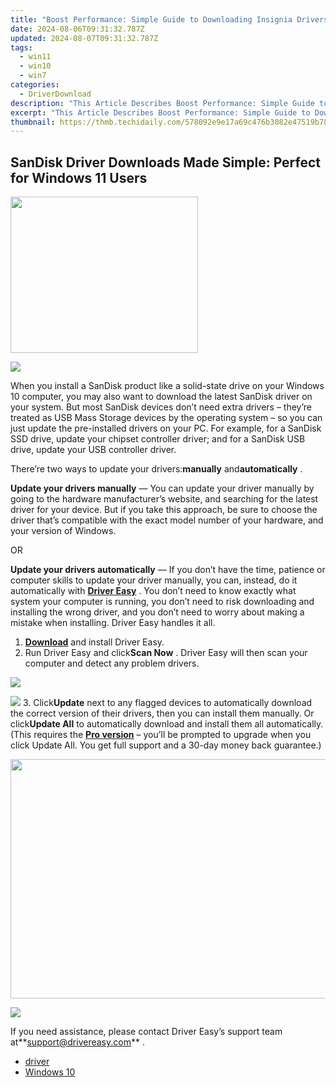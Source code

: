 ```yaml
---
title: "Boost Performance: Simple Guide to Downloading Insignia Drivers on Windows"
date: 2024-08-06T09:31:32.787Z
updated: 2024-08-07T09:31:32.787Z
tags:
  - win11
  - win10
  - win7
categories:
  - DriverDownload
description: "This Article Describes Boost Performance: Simple Guide to Downloading Insignia Drivers on Windows"
excerpt: "This Article Describes Boost Performance: Simple Guide to Downloading Insignia Drivers on Windows"
thumbnail: https://thmb.techidaily.com/578092e9e17a69c476b3082e47519b7819155a500c43a741b28a10c98f28c4a5.jpg
---
```


## SanDisk Driver Downloads Made Simple: Perfect for Windows 11 Users

<!-- affiliate ads begin -->
<a href="https://dhgate.sjv.io/c/5597632/1678785/12108" target="_top" id="1678785"><img src="//a.impactradius-go.com/display-ad/12108-1678785" border="0" alt="" width="300" height="250"/></a>
<!-- affiliate ads end -->
![](https://images.drivereasy.com/wp-content/uploads/2018/11/img_5be14e36185dc-300x164.jpg)

 When you install a SanDisk product like a solid-state drive on your Windows 10 computer, you may also want to download the latest SanDisk driver on your system. But most SanDisk devices don’t need extra drivers – they’re treated as USB Mass Storage devices by the operating system – so you can just update the pre-installed drivers on your PC. For example, for a SanDisk SSD drive, update your chipset controller driver; and for a SanDisk USB drive, update your USB controller driver.

 There’re two ways to update your drivers:**manually** and**automatically** .

**Update your drivers manually** — You can update your driver manually by going to the hardware manufacturer’s website, and searching for the latest driver for your device. But if you take this approach, be sure to choose the driver that’s compatible with the exact model number of your hardware, and your version of Windows.

OR

**Update your drivers automatically** — If you don’t have the time, patience or computer skills to update your driver manually, you can, instead, do it automatically with **[Driver Easy](https://tools.techidaily.com/drivereasy/download/)**  . You don’t need to know exactly what system your computer is running, you don’t need to risk downloading and installing the wrong driver, and you don’t need to worry about making a mistake when installing. Driver Easy handles it all.

1. **[Download](https://tools.techidaily.com/drivereasy/download/)**  and install Driver Easy.
2. Run Driver Easy and click**Scan Now** . Driver Easy will then scan your computer and detect any problem drivers.  
<!-- affiliate ads begin -->
<a href="https://secure.2checkout.com/order/checkout.php?PRODS=32667153&QTY=1&AFFILIATE=108875&CART=1"><img src="https://www.coolmuster.com/uploads/image/20201228/feature02.png" border="0"></a>
<!-- affiliate ads end -->
![](https://images.drivereasy.com/wp-content/uploads/2018/11/img_5be14ddebe57b.jpg)
3. Click**Update** next to any flagged devices to automatically download the correct version of their drivers, then you can install them manually. Or click**Update All** to automatically download and install them all automatically. (This requires the **[Pro version](https://tools.techidaily.com/drivereasy/download/)**  – you’ll be prompted to upgrade when you click Update All. You get full support and a 30-day money back guarantee.)  
<!-- affiliate ads begin -->
<a href="https://ship7com.pxf.io/c/5597632/1509856/17634" target="_top" id="1509856"><img src="//a.impactradius-go.com/display-ad/17634-1509856" border="0" alt="" width="730" height="383"/></a>
<!-- affiliate ads end -->
![](https://images.drivereasy.com/wp-content/uploads/2018/11/img_5be14dc0825a9.jpg)

 If you need assistance, please contact Driver Easy’s support team at**<support@drivereasy.com>** .

* [driver](https://tools.techidaily.com/drivereasy/download/)
* [Windows 10](https://tools.techidaily.com/drivereasy/download/)

<ins class="adsbygoogle"
     style="display:block"
     data-ad-format="autorelaxed"
     data-ad-client="ca-pub-7571918770474297"
     data-ad-slot="1223367746"></ins>



<ins class="adsbygoogle"
     style="display:block"
     data-ad-client="ca-pub-7571918770474297"
     data-ad-slot="8358498916"
     data-ad-format="auto"
     data-full-width-responsive="true"></ins>
